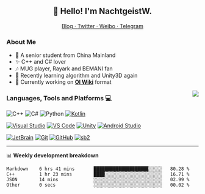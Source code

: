 <h2 align="center">👋 Hello! I'm NachtgeistW.</h2>
<p align="center">
  <a href="https://nachtgeistw.github.io/Berksey/">
    Blog · 
  </a>
  <a href="https://twitter.com/Nightwheel_C">
  Twitter · 
  </a>
  <a href="https://weibo.com/7312904644/profile?rightmod=1&wvr=6&mod=personnumber&is_new=1">
  Weibo · 
  </a>
  <a href="https://t.me/Nightwheel">
  Telegram
  </a>
</p>

<!--
<p align="center">
  <a href="https://nachtgeistw.github.io/Berksey/">
     <img alight="center" src="https://img.shields.io/website?color=black&style=flat&up_message=Berksey&url=https://nachtgeistw.github.io/Berksey/"/>
  </a>
  <a href="https://twitter.com/Nightwheel_C">
    <img alight="center" src="https://img.shields.io/badge/-@Nightwheel_C-%231DA1F2?style=flat&logo=twitter&logoColor=ffffff"/>
  </a>
  <a href="https://weibo.com/7312904644/profile?rightmod=1&wvr=6&mod=personnumber&is_new=1">
    <img alight="center" src="https://img.shields.io/badge/-%E5%A4%9C%E8%BD%AE_Nightwheel-%23E6162D?style=flat&logo=sina-weibo"/>
  </a>
  <a href="https://t.me/Nightwheel">
    <img alight="center" src="https://img.shields.io/badge/-%E5%A4%9C%E8%BD%AE-gray?style=flat&logo=telegram"/>
  </a>
</p>
 -->

### About Me

- 🏡 A senior student from China Mainland
- ✨ C++ and C# lover
- 🎶 MUG player, Rayark and BEMANI fan
- 🌱 Recently learning algorithm and Unity3D again
- 🔭 Currently working on [**OI Wiki**](https://github.com/OI-wiki/OI-wiki/) format

<img align="right" src="https://github-readme-stats.vercel.app/api?username=NachtgeistW&show_icons=true"/>

### Languages, Tools and Platforms 💻
![C++](https://img.shields.io/badge/-C/C%2B%2B-%2300599C?style=flat&logo=C%2B%2B&logoColor=ffffff) ![C#](https://img.shields.io/badge/-C%23-%23239120?style=flat&logo=C-Sharp) ![Python](https://img.shields.io/badge/-Python-black?style=flat&logo=python&logoColor=3776AB) [![Kotlin](https://img.shields.io/badge/-Kotlin-blueviolet?style=flat&logo=Kotlin&logoColor=ff722c)](https://kotlinlang.org/)

[![Visual Studio](https://img.shields.io/badge/-Visual_Studio-%235C2D91?style=flat&logo=visual-studio)](https://visualstudio.microsoft.com/vs/) [![VS Code](https://img.shields.io/badge/-VS_Code-%23007ACC?style=flat&logo=visual-studio-code)](https://code.visualstudio.com/) [![Unity](https://img.shields.io/badge/-Unity-black?style=flat&logo=Unity)](https://unity.com/) [![Android Studio](https://img.shields.io/badge/-Android_Studio-%233DDC84?style=flat&logo=android-studio&logoColor=ffffff)](https://developer.android.com/studio)

[![JetBrain](https://img.shields.io/badge/-Resharper%2C%20IDEA%2C%20PyCharm-black?style=flat&logo=jetbrains)](https://www.jetbrains.com/) [![Git](https://img.shields.io/badge/-Git-black?style=flat&logo=git)](https://git-scm.com/) [![GitHub](https://img.shields.io/badge/-GitHub-%23181717?style=flat&logo=github)](https://github.com/NachtgeistW) [![sb2](https://img.shields.io/badge/-Surface_Book_2-black?style=flat&logo=microsoft)](https://www.microsoftstore.com.cn/surface/surface-book-2/p/mic2606)

---
📊 **Weekly development breakdown**
<!--START_SECTION:waka-->
```text
Markdown    6 hrs 41 mins       ████████████████████░░░░░   80.28 % 
C++         1 hr 23 mins        ████░░░░░░░░░░░░░░░░░░░░░   16.71 % 
JSON        14 mins             ░░░░░░░░░░░░░░░░░░░░░░░░░   02.99 % 
Other       0 secs              ░░░░░░░░░░░░░░░░░░░░░░░░░   00.02 %
```
<!--END_SECTION:waka-->

<!--
ref: 
https://github.com/xiaoluoboding/xiaoluoboding
https://github.com/hritik5102/hritik5102

-->
